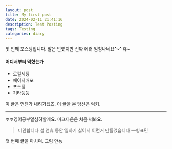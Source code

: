 ```yaml
---
layout: post
title: My first post
date: 2024-02-11 21:41:16
description: Test Posting
tags: Testing
categories: diary
---
```


첫 번째 포스팅입니다. 말은 안했지만 진짜 에러 엄청나네요^~^ 휴~

#### 어디서부터 막혔는가

<ul>
    <li>로컬세팅</li>
    <li>페이지배포</li>
    <li>포스팅</li>
    <li>기타등등</li>
</ul>

이 글은 언젠가 내려가겠죠. 이 글을 본 당신은 럭키.

<hr>

ㅎㅎ영어공부열심히할게요.
마크다운은 처음 써봐요.

<blockquote>
    미안합니다 설 연휴 동안 일하기 싫어서 이런거 만들었습니다
    —헝표민
</blockquote>

첫 번째 글을 마치며.
그럼 안뇽
